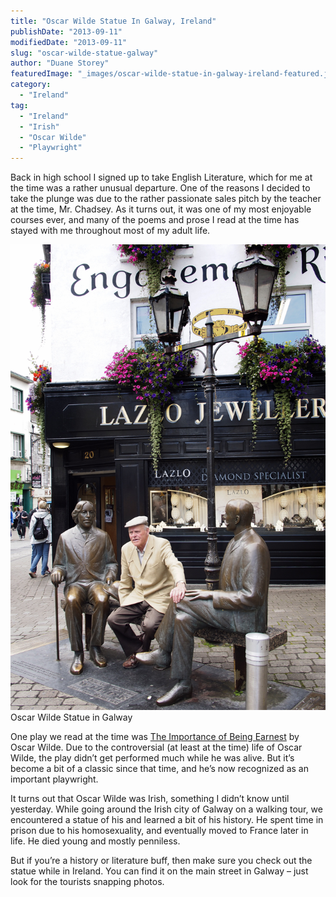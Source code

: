 ```yaml
---
title: "Oscar Wilde Statue In Galway, Ireland"
publishDate: "2013-09-11"
modifiedDate: "2013-09-11"
slug: "oscar-wilde-statue-galway"
author: "Duane Storey"
featuredImage: "_images/oscar-wilde-statue-in-galway-ireland-featured.jpg"
category:
  - "Ireland"
tag:
  - "Ireland"
  - "Irish"
  - "Oscar Wilde"
  - "Playwright"
---
```


Back in high school I signed up to take English Literature, which for me at the time was a rather unusual departure. One of the reasons I decided to take the plunge was due to the rather passionate sales pitch by the teacher at the time, Mr. Chadsey. As it turns out, it was one of my most enjoyable courses ever, and many of the poems and prose I read at the time has stayed with me throughout most of my adult life.

![Oscar Wilde Statue](_images/oscar-wilde-statue-in-galway-ireland-1.jpg)Oscar Wilde Statue in Galway



One play we read at the time was [The Importance of Being Earnest](http://amzn.to/16k35yF) by Oscar Wilde. Due to the controversial (at least at the time) life of Oscar Wilde, the play didn’t get performed much while he was alive. But it’s become a bit of a classic since that time, and he’s now recognized as an important playwright.

It turns out that Oscar Wilde was Irish, something I didn’t know until yesterday. While going around the Irish city of Galway on a walking tour, we encountered a statue of his and learned a bit of his history. He spent time in prison due to his homosexuality, and eventually moved to France later in life. He died young and mostly penniless.

But if you’re a history or literature buff, then make sure you check out the statue while in Ireland. You can find it on the main street in Galway – just look for the tourists snapping photos.
